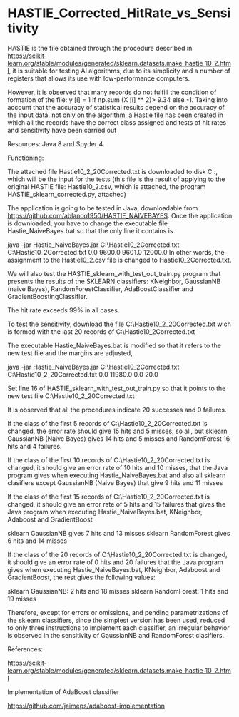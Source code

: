 # HASTIE_Corrected_HitRate_vs_Sensitivity

HASTIE is the file obtained through the procedure described in
 https://scikit-learn.org/stable/modules/generated/sklearn.datasets.make_hastie_10_2.html, it is suitable for testing AI algorithms, due to its simplicity and a number of registers that allows its use with low-performance computers.

However, it is observed that many records do not fulfill the condition of formation of the file:
y [i] = 1 if np.sum (X [i] ** 2)> 9.34 else -1. Taking into account that the accuracy of statistical results depend on the accuracy of the input data, not only on the algorithm, a Hastie file has been created in which all the records have the correct class assigned
and tests of hit rates and sensitivity have been carried out

Resources: Java 8 and Spyder 4.

Functioning:

The attached file Hastie10_2_20Corrected.txt is downloaded to disk C :, which will be the input for the tests (this file is the result of applying to the original HASTIE file: Hastie10_2.csv, which is attached, the program
HASTIE_sklearn_corrected.py, attached)

The application is going to be tested in Java, downloadable from https://github.com/ablanco1950/HASTIE_NAIVEBAYES.
Once the application is downloaded, you have to change the executable file Hastie_NaiveBayes.bat so that the only line it contains is

java -jar Hastie_NaiveBayes.jar C:\Hastie10_2Corrected.txt C:\Hastie10_2Corrected.txt 0.0 9600.0 9601.0 12000.0
In other words, the assignment to the Hastie10_2.csv file is changed to Hastie10_2Corrected.txt.

We will also test the HASTIE_sklearn_with_test_out_train.py program that presents the results of the SKLEARN classifiers: KNeighbor, GaussianNB (naive Bayes), RandomForestClassifier, AdaBoostClassifier and GradientBoostingClassifier.

The hit rate exceeds 99% in all cases.

To test the sensitivity, download the file C:\Hastie10_2_20Corrected.txt wich is formed with the last 20 records of C:\Hastie10_2Corrected.txt

The executable Hastie_NaiveBayes.bat is modified so that it refers to the new test file and the margins are adjusted,

java -jar Hastie_NaiveBayes.jar C:\Hastie10_2Corrected.txt C:\Hastie10_2_20Corrected.txt 0.0 11980.0 0.0 20.0

Set line 16 of HASTIE_sklearn_with_test_out_train.py so that it points to the new test file C:\Hastie10_2_20Corrected.txt

It is observed that all the procedures indicate 20 successes and 0 failures.

If the class of the first 5 records of C:\Hastie10_2_20Corrected.txt is changed, the error rate should give 15 hits and 5 misses, so all, but sklearn GaussianNB (Naive Bayes) gives 14 hits and 5 misses and RandomForest 16 hits and 4 failures.

If the class of the first 10 records of C:\Hastie10_2_20Corrected.txt is changed, it should give an error rate of 10 hits and 10 misses, that  the Java program gives when executing Hastie_NaiveBayes.bat and also all sklearn clasifiers except GaussianNB (Naive Bayes) that give 9 hits and 11 misses

If the class of the first 15 records of C:\Hastie10_2_20Corrected.txt is changed, it should give an error rate of 5 hits and 15 failures that gives the Java program  when executing Hastie_NaiveBayes.bat, KNeighbor, Adaboost and GradientBoost

sklearn GaussianNB gives 7 hits and 13 misses
sklearn RandomForest gives 6 hits and 14 misses

If the class of the 20 records of C:\Hastie10_2_20Corrected.txt is changed, it should give an error rate of 0 hits and 20 failures that  the Java program gives when executing Hastie_NaiveBayes.bat, KNeighbor,  Adaboost and GradientBoost, the rest gives the following values:

sklearn GaussianNB: 2 hits and 18 misses
sklearn RandomForest: 1 hits and 19 misses

Therefore, except for errors or omissions, and pending parametrizations of the sklearn classifiers, since the simplest version has been used, reduced to only three instructions to implement each classifier, an irregular behavior is observed in the sensitivity of GaussianNB and RandomForest clasifiers.

References:

https://scikit-learn.org/stable/modules/generated/sklearn.datasets.make_hastie_10_2.html

Implementation of AdaBoost classifier

https://github.com/jaimeps/adaboost-implementation

